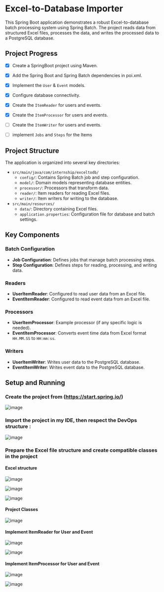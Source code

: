 # Excel-to-Database Importer

This Spring Boot application demonstrates a robust Excel-to-database batch processing system using Spring Batch. The project reads data from structured Excel files, processes the data, and writes the processed data to a PostgreSQL database.
## Project Progress

- [x] Create a SpringBoot project using Maven.
- [x] Add the Spring Boot and Spring Batch dependencies in poi.xml.
- [x] Implement the `User` & `Event` models.
- [x] Configure database connectivity.
- [x] Create the `ItemReader` for users and events.
- [x] Create the `ItemProcessor` for users and events.
- [ ] Create the `ItemWriter` for users and events.
- [ ] implement `Jobs` and `Steps` for the Items


## Project Structure

The application is organized into several key directories:

- `src/main/java/com/internship/exceltodb/`
  - `config/`: Contains Spring Batch job and step configuration.
  - `model/`: Domain models representing database entities.
  - `processor/`: Processors that transform data.
  - `reader/`: Item readers for reading Excel files.
  - `writer/`: Item writers for writing to the database.
- `src/main/resources/`
  - `data/`: Directory containing Excel files.
  - `application.properties`: Configuration file for database and batch settings.

## Key Components

### Batch Configuration

- **Job Configuration**: Defines jobs that manage batch processing steps.
- **Step Configuration**: Defines steps for reading, processing, and writing data.

### Readers

- **UserItemReader**: Configured to read user data from an Excel file.
- **EventItemReader**: Configured to read event data from an Excel file.

### Processors

- **UserItemProcessor**: Example processor (if any specific logic is needed).
- **EventItemProcessor**: Converts event time data from Excel format `HH.MM.SS` to `HH:mm:ss`.

### Writers

- **UserItemWriter**: Writes user data to the PostgreSQL database.
- **EventItemWriter**: Writes event data to the PostgreSQL database.

## Setup and Running

### Create the project from (https://start.spring.io/)

![image](https://github.com/YounessElhasnaoui/excel-to-PostgreSQL-db/assets/125697912/52412d9e-afd1-434a-a841-353bfce9ee19)


### Import the project in my IDE, then respect the DevOps structure :

![image](https://github.com/YounessElhasnaoui/excel-to-PostgreSQL-db/assets/125697912/8d160e08-1818-423a-b8d9-98fba25900c0)

### Prepare the Excel file structure and create compatible classes in the project 

#### Excel structure 

![image](https://github.com/YounessElhasnaoui/excel-to-PostgreSQL-db/assets/125697912/f067f965-feee-4fda-ba00-63e61ac59887)

![image](https://github.com/YounessElhasnaoui/excel-to-PostgreSQL-db/assets/125697912/620156b6-be78-4a37-85a8-48bf61688b0c)

![image](https://github.com/YounessElhasnaoui/excel-to-PostgreSQL-db/assets/125697912/b3160678-950b-401d-b1ab-17e7c3062112)

#### Project Classes 

![image](https://github.com/YounessElhasnaoui/excel-to-PostgreSQL-db/assets/125697912/5e5f512d-2ec6-4985-8bbd-17b349723613)

#### Implement ItemReader for User and Event
![image](https://github.com/YounessElhasnaoui/excel-to-PostgreSQL-db/assets/125697912/b9d26d39-8389-48b6-829a-fc53065ef362)

![image](https://github.com/YounessElhasnaoui/excel-to-PostgreSQL-db/assets/125697912/978f347d-42da-4558-a6f2-e80601977ccb)

#### Implement ItemProcessor for User and Event
![image](https://github.com/YounessElhasnaoui/excel-to-PostgreSQL-db/assets/125697912/757fb173-2030-4e5e-804d-edba5e0ac915)

![image](https://github.com/YounessElhasnaoui/excel-to-PostgreSQL-db/assets/125697912/6265776b-ffea-4866-9c4a-5b3689dc7ec6)










